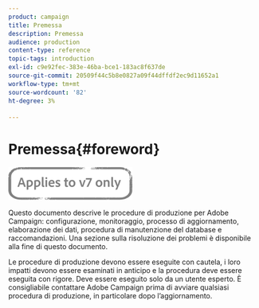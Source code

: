 ```yaml
---
product: campaign
title: Premessa
description: Premessa
audience: production
content-type: reference
topic-tags: introduction
exl-id: c9e92fec-383e-46ba-bce1-183ac8f637de
source-git-commit: 20509f44c5b8e0827a09f44dffdf2ec9d11652a1
workflow-type: tm+mt
source-wordcount: '82'
ht-degree: 3%

---
```


# Premessa{#foreword}

![](../../assets/v7-only.svg)

Questo documento descrive le procedure di produzione per Adobe Campaign: configurazione, monitoraggio, processo di aggiornamento, elaborazione dei dati, procedura di manutenzione del database e raccomandazioni. Una sezione sulla risoluzione dei problemi è disponibile alla fine di questo documento.

Le procedure di produzione devono essere eseguite con cautela, i loro impatti devono essere esaminati in anticipo e la procedura deve essere eseguita con rigore. Deve essere eseguito solo da un utente esperto. È consigliabile contattare Adobe Campaign prima di avviare qualsiasi procedura di produzione, in particolare dopo l’aggiornamento.

